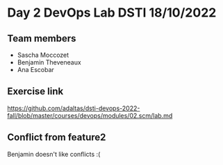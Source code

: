# Day 2 DevOps Lab DSTI 18/10/2022

## Team members
- Sascha Moccozet
- Benjamin Theveneaux
- Ana Escobar 

## Exercise link
https://github.com/adaltas/dsti-devops-2022-fall/blob/master/courses/devops/modules/02.scm/lab.md

## Conflict from feature2
Benjamin doesn't like conflicts :(


